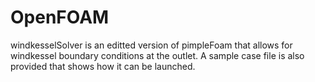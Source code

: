 # OpenFOAM

windkesselSolver is an editted version of pimpleFoam that allows for windkessel boundary conditions at the outlet.
A sample case file is also provided that shows how it can be launched. 
